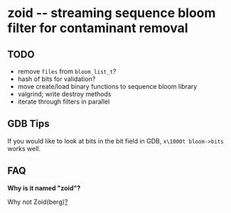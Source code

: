 # zoid -- streaming sequence bloom filter for contaminant removal

## TODO

 - remove `files` from `bloom_list_t`?
 - hash of bits for validation?
 - move create/load binary functions to sequence bloom library 
 - valgrind; write destroy methods
 - iterate through filters in parallel

## GDB Tips

If you would like to look at bits in the bit field in GDB, `x\1000t
bloom->bits` works well.

## FAQ

**Why is it named "zoid"?**

Why not Zoid(berg)[?](http://en.wikipedia.org/wiki/Futurama)



